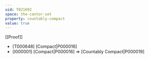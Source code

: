 ```yaml
---
uid: T021692
space: the-cantor-set
property: countably-compact
value: true
---
```

[[Proof]]

* [T000648] [Compact|P000016]
* [I000001] [Compact|P000016] => [Countably Compact|P000019]


